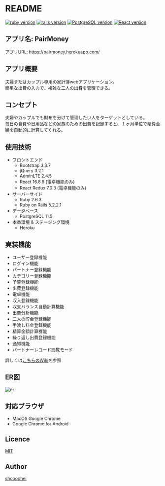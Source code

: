# README

[![ruby version](https://img.shields.io/badge/Ruby-v2.5.1-red.svg)](https://www.ruby-lang.org/ja/)
[![rails version](https://img.shields.io/badge/Rails-v5.2.2.1-critical.svg)](http://rubyonrails.org/)
[![PostgreSQL version](https://img.shields.io/badge/PostgreSQL-v10.6-blue.svg)](https://www.postgresql.org/)
[![React version](https://img.shields.io/badge/React-v16.8.6-green.svg)](https://reactjs.org/)

## アプリ名: PairMoney
アプリURL: https://pairmoney.herokuapp.com/

## アプリ概要
夫婦またはカップル専用の家計簿webアプリケーション。  
簡単な出費の入力で、複雑な二人の出費を管理できる。  

## コンセプト
夫婦やカップルでも財布を分けて管理したい人をターゲットとしている。  
毎日の食費や日用品などの家族のための出費を記録すると、１ヶ月単位で精算金額を自動的に計算してくれる。  

## 使用技術
- フロントエンド
  - Bootstrap 3.3.7
  - jQuery 3.2.1
  - AdminLTE 2.4.5
  - React 16.8.6 (電卓機能のみ)
  - React Redux 7.0.3 (電卓機能のみ)
- サーバーサイド
  - Ruby 2.6.3
  - Ruby on Rails 5.2.2.1
- データベース
  - PostgreSQL 11.5
- 本番環境 & ステージング環境
  - Heroku

## 実装機能
- ユーザー登録機能
- ログイン機能
- パートナー登録機能
- カテゴリー登録機能
- 予算登録機能
- 出費登録機能
- 電卓機能
- 収入登録機能
- 収支バランス自動計算機能
- 出費分析機能
- 二人の貯金登録機能
- 手渡し料金登録機能
- 精算金額計算機能
- 繰り返し出費登録機能
- 通知機能
- パートナーレコード閲覧モード

詳しくは[こちらのWiki](https://github.com/shoooohei/household_account_book/wiki)を参照

## ER図
![er](https://github.com/shoooohei/household_account_book/blob/master/erd.png)

## 対応ブラウザ
- MacOS Google Chrome
- Google Chrome for Android

## Licence

[MIT](https://github.com/tcnksm/tool/blob/master/LICENCE)

## Author

[shoooohei](https://github.com/shoooohei)
